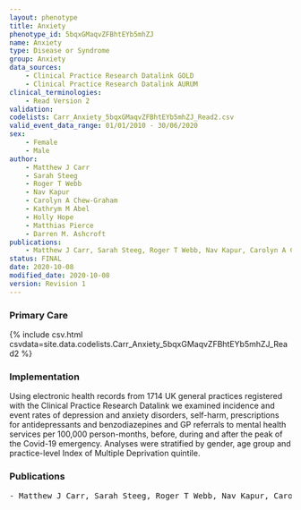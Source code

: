 ```yaml
---
layout: phenotype
title: Anxiety
phenotype_id: 5bqxGMaqvZFBhtEYb5mhZJ
name: Anxiety
type: Disease or Syndrome                   
group: Anxiety
data_sources:
    - Clinical Practice Research Datalink GOLD
    - Clinical Practice Research Datalink AURUM
clinical_terminologies:
    - Read Version 2
validation:
codelists: Carr_Anxiety_5bqxGMaqvZFBhtEYb5mhZJ_Read2.csv
valid_event_data_range: 01/01/2010 - 30/06/2020
sex:
    - Female
    - Male
author: 
    - Matthew J Carr
    - Sarah Steeg
    - Roger T Webb
    - Nav Kapur
    - Carolyn A Chew-Graham
    - Kathrym M Abel
    - Holly Hope
    - Matthias Pierce
    - Darren M. Ashcroft   
publications:
    - Matthew J Carr, Sarah Steeg, Roger T Webb, Nav Kapur, Carolyn A Chew-Graham, Kathrym M Abel, Holly Hope, Matthias Pierce, Darren M. Ashcroft, Primary care contact for mental illness and self-harm before during and after the peak of the Covid-19 pandemic in the UK cohort study of 13 million individual. 2020.
status: FINAL
date: 2020-10-08
modified_date: 2020-10-08
version: Revision 1
---
```


### Primary Care

{% include csv.html csvdata=site.data.codelists.Carr_Anxiety_5bqxGMaqvZFBhtEYb5mhZJ_Read2 %}

### Implementation

Using electronic health records from 1714 UK general practices registered with the Clinical Practice
Research Datalink we examined incidence and event rates of depression and anxiety disorders, self-harm,
prescriptions for antidepressants and benzodiazepines and GP referrals to mental health services per
100,000 person-months, before, during and after the peak of the Covid-19 emergency. Analyses were
stratified by gender, age group and practice-level Index of Multiple Deprivation quintile.

### Publications

<pre>
- Matthew J Carr, Sarah Steeg, Roger T Webb, Nav Kapur, Carolyn A Chew-Graham, Kathrym M Abel, Holly Hope, Matthias Pierce, Darren M. Ashcroft, Primary care contact for mental illness and self-harm before during and after the peak of the Covid-19 pandemic in the UK: cohort study of 13 million individual". 2020.
</pre>
